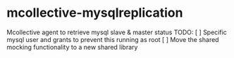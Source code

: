 # mcollective-mysqlreplication
Mcollective agent to retrieve mysql slave &amp; master status
TODO:
 [ ] Specific mysql user and grants to prevent this running as root
 [ ] Move the shared mocking functionality to a new shared library
